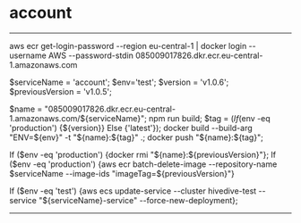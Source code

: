 # account

------------------------------

aws ecr get-login-password --region eu-central-1 | docker login --username AWS --password-stdin 085009017826.dkr.ecr.eu-central-1.amazonaws.com

$serviceName = 'account'; $env='test'; $version = 'v1.0.6'; $previousVersion = 'v1.0.5';

$name = "085009017826.dkr.ecr.eu-central-1.amazonaws.com/${serviceName}"; npm run build; $tag = $(If ($env -eq 'production') {${version}} Else {'latest'}); docker build --build-arg "ENV=${env}" -t "${name}:${tag}" .; docker push "${name}:${tag}";

If ($env -eq 'production') {docker rmi "${name}:${previousVersion}"}; If ($env -eq 'production') {aws ecr batch-delete-image --repository-name $serviceName --image-ids "imageTag=${previousVersion}"}

If ($env -eq 'test') {aws ecs update-service --cluster hivedive-test --service "${serviceName}-service" --force-new-deployment};

------------------------------